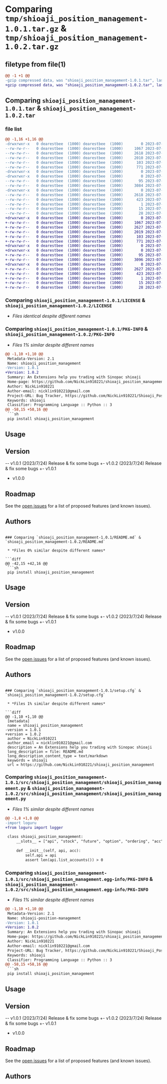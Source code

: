 # Comparing `tmp/shioaji_position_management-1.0.1.tar.gz` & `tmp/shioaji_position_management-1.0.2.tar.gz`

## filetype from file(1)

```diff
@@ -1 +1 @@
-gzip compressed data, was "shioaji_position_management-1.0.1.tar", last modified: Mon Jul 24 05:53:53 2023, max compression
+gzip compressed data, was "shioaji_position_management-1.0.2.tar", last modified: Mon Jul 24 05:55:37 2023, max compression
```

## Comparing `shioaji_position_management-1.0.1.tar` & `shioaji_position_management-1.0.2.tar`

### file list

```diff
@@ -1,16 +1,16 @@
-drwxrwxr-x   0 dearestbee  (1000) dearestbee  (1000)        0 2023-07-24 05:53:53.028354 shioaji_position_management-1.0.1/
--rw-rw-r--   0 dearestbee  (1000) dearestbee  (1000)     1067 2023-07-24 05:41:32.000000 shioaji_position_management-1.0.1/LICENSE
--rw-rw-r--   0 dearestbee  (1000) dearestbee  (1000)     2618 2023-07-24 05:53:53.028354 shioaji_position_management-1.0.1/PKG-INFO
--rw-rw-r--   0 dearestbee  (1000) dearestbee  (1000)     2010 2023-07-24 05:53:20.000000 shioaji_position_management-1.0.1/README.md
--rw-rw-r--   0 dearestbee  (1000) dearestbee  (1000)      103 2023-07-24 05:41:50.000000 shioaji_position_management-1.0.1/pyproject.toml
--rw-rw-r--   0 dearestbee  (1000) dearestbee  (1000)      771 2023-07-24 05:53:53.028354 shioaji_position_management-1.0.1/setup.cfg
-drwxrwxr-x   0 dearestbee  (1000) dearestbee  (1000)        0 2023-07-24 05:53:53.028354 shioaji_position_management-1.0.1/src/
-drwxrwxr-x   0 dearestbee  (1000) dearestbee  (1000)        0 2023-07-24 05:53:53.028354 shioaji_position_management-1.0.1/src/shioaji_position_management/
--rw-rw-r--   0 dearestbee  (1000) dearestbee  (1000)       95 2023-07-24 05:41:49.000000 shioaji_position_management-1.0.1/src/shioaji_position_management/__init__.py
--rw-rw-r--   0 dearestbee  (1000) dearestbee  (1000)     3084 2023-07-24 05:52:37.000000 shioaji_position_management-1.0.1/src/shioaji_position_management/shioaji_position_management.py
-drwxrwxr-x   0 dearestbee  (1000) dearestbee  (1000)        0 2023-07-24 05:53:53.028354 shioaji_position_management-1.0.1/src/shioaji_position_management.egg-info/
--rw-rw-r--   0 dearestbee  (1000) dearestbee  (1000)     2618 2023-07-24 05:53:53.000000 shioaji_position_management-1.0.1/src/shioaji_position_management.egg-info/PKG-INFO
--rw-rw-r--   0 dearestbee  (1000) dearestbee  (1000)      423 2023-07-24 05:53:53.000000 shioaji_position_management-1.0.1/src/shioaji_position_management.egg-info/SOURCES.txt
--rw-rw-r--   0 dearestbee  (1000) dearestbee  (1000)        1 2023-07-24 05:53:53.000000 shioaji_position_management-1.0.1/src/shioaji_position_management.egg-info/dependency_links.txt
--rw-rw-r--   0 dearestbee  (1000) dearestbee  (1000)       15 2023-07-24 05:53:53.000000 shioaji_position_management-1.0.1/src/shioaji_position_management.egg-info/requires.txt
--rw-rw-r--   0 dearestbee  (1000) dearestbee  (1000)       28 2023-07-24 05:53:53.000000 shioaji_position_management-1.0.1/src/shioaji_position_management.egg-info/top_level.txt
+drwxrwxr-x   0 dearestbee  (1000) dearestbee  (1000)        0 2023-07-24 05:55:37.121884 shioaji_position_management-1.0.2/
+-rw-rw-r--   0 dearestbee  (1000) dearestbee  (1000)     1067 2023-07-24 05:41:32.000000 shioaji_position_management-1.0.2/LICENSE
+-rw-rw-r--   0 dearestbee  (1000) dearestbee  (1000)     2627 2023-07-24 05:55:37.121884 shioaji_position_management-1.0.2/PKG-INFO
+-rw-rw-r--   0 dearestbee  (1000) dearestbee  (1000)     2019 2023-07-24 05:55:28.000000 shioaji_position_management-1.0.2/README.md
+-rw-rw-r--   0 dearestbee  (1000) dearestbee  (1000)      103 2023-07-24 05:41:50.000000 shioaji_position_management-1.0.2/pyproject.toml
+-rw-rw-r--   0 dearestbee  (1000) dearestbee  (1000)      771 2023-07-24 05:55:37.121884 shioaji_position_management-1.0.2/setup.cfg
+drwxrwxr-x   0 dearestbee  (1000) dearestbee  (1000)        0 2023-07-24 05:55:37.117884 shioaji_position_management-1.0.2/src/
+drwxrwxr-x   0 dearestbee  (1000) dearestbee  (1000)        0 2023-07-24 05:55:37.121884 shioaji_position_management-1.0.2/src/shioaji_position_management/
+-rw-rw-r--   0 dearestbee  (1000) dearestbee  (1000)       95 2023-07-24 05:41:49.000000 shioaji_position_management-1.0.2/src/shioaji_position_management/__init__.py
+-rw-rw-r--   0 dearestbee  (1000) dearestbee  (1000)     3096 2023-07-24 05:55:07.000000 shioaji_position_management-1.0.2/src/shioaji_position_management/shioaji_position_management.py
+drwxrwxr-x   0 dearestbee  (1000) dearestbee  (1000)        0 2023-07-24 05:55:37.121884 shioaji_position_management-1.0.2/src/shioaji_position_management.egg-info/
+-rw-rw-r--   0 dearestbee  (1000) dearestbee  (1000)     2627 2023-07-24 05:55:37.000000 shioaji_position_management-1.0.2/src/shioaji_position_management.egg-info/PKG-INFO
+-rw-rw-r--   0 dearestbee  (1000) dearestbee  (1000)      423 2023-07-24 05:55:37.000000 shioaji_position_management-1.0.2/src/shioaji_position_management.egg-info/SOURCES.txt
+-rw-rw-r--   0 dearestbee  (1000) dearestbee  (1000)        1 2023-07-24 05:55:37.000000 shioaji_position_management-1.0.2/src/shioaji_position_management.egg-info/dependency_links.txt
+-rw-rw-r--   0 dearestbee  (1000) dearestbee  (1000)       15 2023-07-24 05:55:37.000000 shioaji_position_management-1.0.2/src/shioaji_position_management.egg-info/requires.txt
+-rw-rw-r--   0 dearestbee  (1000) dearestbee  (1000)       28 2023-07-24 05:55:37.000000 shioaji_position_management-1.0.2/src/shioaji_position_management.egg-info/top_level.txt
```

### Comparing `shioaji_position_management-1.0.1/LICENSE` & `shioaji_position_management-1.0.2/LICENSE`

 * *Files identical despite different names*

### Comparing `shioaji_position_management-1.0.1/PKG-INFO` & `shioaji_position_management-1.0.2/PKG-INFO`

 * *Files 1% similar despite different names*

```diff
@@ -1,10 +1,10 @@
 Metadata-Version: 2.1
 Name: shioaji_position_management
-Version: 1.0.1
+Version: 1.0.2
 Summary: An Extensions help you trading with Sinopac shioaji
 Home-page: https://github.com/NickLin910221/shioaji_position_management
 Author: NickLin910221
 Author-email: nicklin910221@gmail.com
 Project-URL: Bug Tracker, https://github.com/NickLin910221/Shioaji_Position_Management/issues
 Keywords: shioaji
 Classifier: Programming Language :: Python :: 3
@@ -58,15 +58,16 @@
 ```sh
 pip install shioaji_position_management
 ```
 
 ## Usage
 
 ## Version
-- v1.0.1 (2023/7/24) Release & fix some bugs
+- v1.0.2 (2023/7/24) Release & fix some bugs
+- v1.0.1
 - v1.0.0
 
 ## Roadmap
 
 See the [open issues](https://github.com/NickLin910221/shioaji_position_management/issues) for a list of proposed features (and known issues).
 
 ## Authors
```

### Comparing `shioaji_position_management-1.0.1/README.md` & `shioaji_position_management-1.0.2/README.md`

 * *Files 0% similar despite different names*

```diff
@@ -42,15 +42,16 @@
 ```sh
 pip install shioaji_position_management
 ```
 
 ## Usage
 
 ## Version
-- v1.0.1 (2023/7/24) Release & fix some bugs
+- v1.0.2 (2023/7/24) Release & fix some bugs
+- v1.0.1
 - v1.0.0
 
 ## Roadmap
 
 See the [open issues](https://github.com/NickLin910221/shioaji_position_management/issues) for a list of proposed features (and known issues).
 
 ## Authors
```

### Comparing `shioaji_position_management-1.0.1/setup.cfg` & `shioaji_position_management-1.0.2/setup.cfg`

 * *Files 1% similar despite different names*

```diff
@@ -1,10 +1,10 @@
 [metadata]
 name = shioaji_position_management
-version = 1.0.1
+version = 1.0.2
 author = NickLin910221
 author_email = nicklin910221@gmail.com
 description = An Extensions help you trading with Sinopac shioaji
 long_description = file: README.md
 long_description_content_type = text/markdown
 keywords = shioaji
 url = https://github.com/NickLin910221/shioaji_position_management
```

### Comparing `shioaji_position_management-1.0.1/src/shioaji_position_management/shioaji_position_management.py` & `shioaji_position_management-1.0.2/src/shioaji_position_management/shioaji_position_management.py`

 * *Files 1% similar despite different names*

```diff
@@ -1,8 +1,8 @@
-import loguru
+from loguru import logger
 
 class shioaji_position_management:
     __slots__ = ["api", "stock", "future", "option", "ordering", "acc", "logger"]
 
     def __init__(self, api, acc):
         self.api = api
         assert len(api.list_accounts()) > 0
```

### Comparing `shioaji_position_management-1.0.1/src/shioaji_position_management.egg-info/PKG-INFO` & `shioaji_position_management-1.0.2/src/shioaji_position_management.egg-info/PKG-INFO`

 * *Files 1% similar despite different names*

```diff
@@ -1,10 +1,10 @@
 Metadata-Version: 2.1
 Name: shioaji-position-management
-Version: 1.0.1
+Version: 1.0.2
 Summary: An Extensions help you trading with Sinopac shioaji
 Home-page: https://github.com/NickLin910221/shioaji_position_management
 Author: NickLin910221
 Author-email: nicklin910221@gmail.com
 Project-URL: Bug Tracker, https://github.com/NickLin910221/Shioaji_Position_Management/issues
 Keywords: shioaji
 Classifier: Programming Language :: Python :: 3
@@ -58,15 +58,16 @@
 ```sh
 pip install shioaji_position_management
 ```
 
 ## Usage
 
 ## Version
-- v1.0.1 (2023/7/24) Release & fix some bugs
+- v1.0.2 (2023/7/24) Release & fix some bugs
+- v1.0.1
 - v1.0.0
 
 ## Roadmap
 
 See the [open issues](https://github.com/NickLin910221/shioaji_position_management/issues) for a list of proposed features (and known issues).
 
 ## Authors
```

